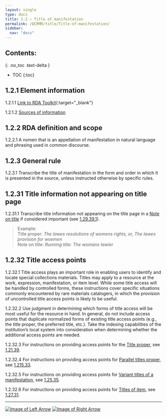 ```yaml
---
layout: single
type: docs
title: 1.2 — Title of manifestation
permalink: /DCRMR/title/Title-of-manifestation/
sidebar:
  nav: "docs"
---
```


## Contents:
{: .no_toc .text-delta }

- TOC
{:toc}

## 1.2.1 Element information

<a name="1.2.1.1">1.2.1.1</a> [Link to RDA Toolkit](https://beta.rdatoolkit.org/Content?externalId=en-US_ala-6d73e093-3928-3314-ad35-cc4afb3e3e3b){:target="_blank"}

<a name="1.2.1.2">1.2.1.2</a> [Sources of information](/DCRMR/title/#1011-sources-of-information)

## 1.2.2 RDA definition and scope

<a name="1.2.2.1">1.2.2.1</a> A nomen that is an appellation of manifestation in natural language and phrasing used in common discourse.

## 1.2.3 General rule

<a name="1.2.3.1">1.2.3.1</a> Transcribe the title of manifestation in the form and order in which it is presented in the source, unless instructed otherwise by specific rules.

## 1.2.31 Title information not appearing on title page

<a name="1.2.31.1">1.2.31.1</a> Transcribe title information not appearing on the title page in a [Note on title](/DCRMR/title/Note-on-title) if considered important (see [1.29.39.1](/DCRMR/title/Note-on-title/#1.29.39.1)).

>Example:  
>Title proper: <CITE>The lawes resolutions of womens rights, or, The lawes provision for woemen</CITE>  
>Note on title: <CITE>Running title: The womans lawier</CITE>  

## 1.2.32 Title access points

<a name="1.2.32.1">1.2.32.1</a> Title access plays an important role in enabling users to identify and locate special collections materials. Titles may apply to a resource at the work, expression, manifestation, or item level. While some title access will be handled by controlled forms, these instructions cover specific situations commonly encountered by rare materials catalogers, in which the provision of uncontrolled title access points is likely to be useful. 
 
<a name="1.2.32.2">1.2.32.2</a> Use judgment in determining which forms of title access will be most useful for the resource in hand. In general, do not include access points that duplicate normalized forms of existing title access points (e.g., the title proper, the preferred title, etc.). Take the indexing capabilities of the institution’s local system into consideration when determining whether the additional access points are needed.

<a name="1.2.32.3">1.2.32.3</a> For instructions on providing access points for the [Title proper](/DCRMR/title/Title-proper), see [1.21.39](/DCRMR/title/Title-proper/#12139-access-points-for-title-proper).

<a name="1.2.32.4">1.2.32.4</a> For instructions on providing access points for [Parallel titles proper](/DCRMR/title/Parallel-title-proper), see [1.215.33](/DCRMR/title/Parallel-title-proper/#121533-access-points-for-parallel-titles-proper).

<a name="1.2.32.5">1.2.32.5</a> For instructions on providing access points for [Variant titles of a manifestation](/DCRMR/title/Variant-title-of-manifestation), see [1.25.35](/DCRMR/title/Variant-title-of-manifestation/#12535-access-points-for-variant-titles).

<a name="1.2.32.6">1.2.32.6</a> For instructions on providing access points for [Titles of item](/DCRMR/title/Title-of-item), see [1.27.31](/DCRMR/title/Title-of-item/#12731-access-points-for-item-specific-titles).

---

[![Image of Left Arrow](https://rbms-bsc.github.io/DCRMR/assets/pictures/navigation/Arrow_Left.png "1 — Title")](/DCRMR/title/) [![Image of Right Arrow](https://rbms-bsc.github.io/DCRMR/assets/pictures/navigation/Arrow_Right.png "1.21 — Title proper")](/DCRMR/title/Title-proper/)
